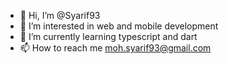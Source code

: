 - 👋 Hi, I’m @Syarif93
- 👀 I’m interested in web and mobile development
- 🌱 I’m currently learning typescript and dart
- 📫 How to reach me moh.syarif93@gmail.com

<!---
Syarif93/Syarif93 is a ✨ special ✨ repository because its `README.md` (this file) appears on your GitHub profile.
You can click the Preview link to take a look at your changes.
--->
